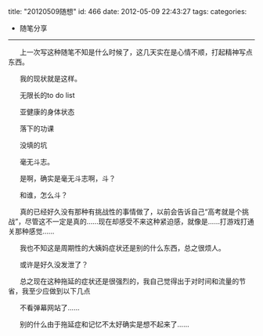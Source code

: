 title: "20120509随想"
id: 466
date: 2012-05-09 22:43:27
tags: 
categories: 
- 随笔分享
---

&nbsp;&nbsp;&nbsp;&nbsp;&nbsp; 上一次写这种随笔不知是什么时候了，这几天实在是心情不顺，打起精神写点东西。

&nbsp;&nbsp;&nbsp;&nbsp;&nbsp; 我的现状就是这样。

&nbsp;&nbsp;&nbsp;&nbsp;&nbsp; 无限长的to do list

&nbsp;&nbsp;&nbsp;&nbsp;&nbsp; 亚健康的身体状态

&nbsp;&nbsp;&nbsp;&nbsp;&nbsp; 落下的功课

&nbsp;&nbsp;&nbsp;&nbsp;&nbsp; 没填的坑

&nbsp;&nbsp;&nbsp;&nbsp;&nbsp; 毫无斗志。

&nbsp;&nbsp;&nbsp;&nbsp;&nbsp; 是啊，确实是毫无斗志啊，斗？

&nbsp;&nbsp;&nbsp;&nbsp;&nbsp; 和谁，怎么斗？

&nbsp;&nbsp;&nbsp;&nbsp;&nbsp; 真的已经好久没有那种有挑战性的事情做了，以前会告诉自己&ldquo;高考就是个挑战&rdquo;，尽管这不一定是真的&hellip;&hellip;现在却感受不来这种紧迫感，就像是&hellip;&hellip;打游戏打通关那种感觉&hellip;&hellip;

&nbsp;&nbsp;&nbsp;&nbsp;&nbsp; 我也不知这是周期性的大姨妈症状还是别的什么东西，总之很烦人。

&nbsp;&nbsp;&nbsp;&nbsp;&nbsp; 或许是好久没发泄了？

&nbsp;&nbsp;&nbsp;&nbsp;&nbsp; 总之现在这种拖延的症状还是很强烈的，我自己觉得出于对时间和流量的节省，我至少应做到以下几点

&nbsp;&nbsp;&nbsp;&nbsp;&nbsp; 不看弹幕网站了&hellip;&hellip;

&nbsp;&nbsp;&nbsp;&nbsp;&nbsp; 别的什么由于拖延症和记忆不太好确实是想不起来了&hellip;&hellip;